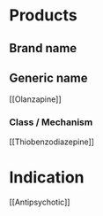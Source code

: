 # Products

## Brand name


## Generic name
[[Olanzapine]]

### Class / Mechanism
[[Thiobenzodiazepine]]

# Indication
[[Antipsychotic]]


